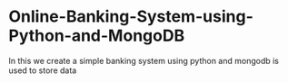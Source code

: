 # Online-Banking-System-using-Python-and-MongoDB
In this we create a simple banking system using python and mongodb is used to store data
